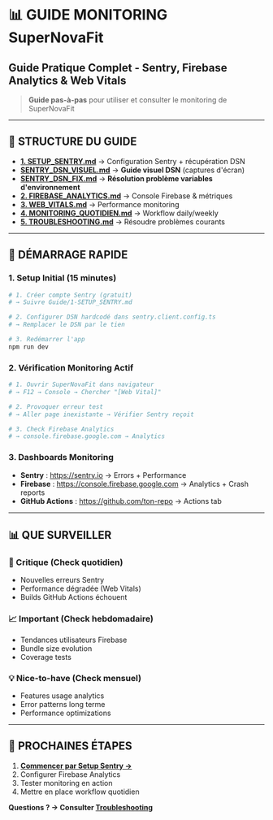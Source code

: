 # 📊 GUIDE MONITORING SuperNovaFit

## Guide Pratique Complet - Sentry, Firebase Analytics & Web Vitals

> **Guide pas-à-pas** pour utiliser et consulter le monitoring de SuperNovaFit

---

## 📁 **STRUCTURE DU GUIDE**

- **[1. SETUP_SENTRY.md](./1-SETUP_SENTRY.md)** → Configuration Sentry + récupération DSN
- **[SENTRY_DSN_VISUEL.md](./SENTRY_DSN_VISUEL.md)** → **Guide visuel DSN** (captures d'écran)
- **[SENTRY_DSN_FIX.md](./SENTRY_DSN_FIX.md)** → **Résolution problème variables d'environnement**
- **[2. FIREBASE_ANALYTICS.md](./2-FIREBASE_ANALYTICS.md)** → Console Firebase & métriques
- **[3. WEB_VITALS.md](./3-WEB_VITALS.md)** → Performance monitoring
- **[4. MONITORING_QUOTIDIEN.md](./4-MONITORING_QUOTIDIEN.md)** → Workflow daily/weekly
- **[5. TROUBLESHOOTING.md](./5-TROUBLESHOOTING.md)** → Résoudre problèmes courants

---

## 🚀 **DÉMARRAGE RAPIDE**

### **1. Setup Initial (15 minutes)**

```bash
# 1. Créer compte Sentry (gratuit)
# → Suivre Guide/1-SETUP_SENTRY.md

# 2. Configurer DSN hardcodé dans sentry.client.config.ts
# → Remplacer le DSN par le tien

# 3. Redémarrer l'app
npm run dev
```

### **2. Vérification Monitoring Actif**

```bash
# 1. Ouvrir SuperNovaFit dans navigateur
# → F12 → Console → Chercher "[Web Vital]"

# 2. Provoquer erreur test
# → Aller page inexistante → Vérifier Sentry reçoit

# 3. Check Firebase Analytics
# → console.firebase.google.com → Analytics
```

### **3. Dashboards Monitoring**

- **Sentry** : https://sentry.io → Errors + Performance
- **Firebase** : https://console.firebase.google.com → Analytics + Crash reports
- **GitHub Actions** : https://github.com/ton-repo → Actions tab

---

## 📊 **QUE SURVEILLER**

### **🚨 Critique (Check quotidien)**

- Nouvelles erreurs Sentry
- Performance dégradée (Web Vitals)
- Builds GitHub Actions échouent

### **📈 Important (Check hebdomadaire)**

- Tendances utilisateurs Firebase
- Bundle size evolution
- Coverage tests

### **💡 Nice-to-have (Check mensuel)**

- Features usage analytics
- Error patterns long terme
- Performance optimizations

---

## 🎯 **PROCHAINES ÉTAPES**

1. **[Commencer par Setup Sentry →](./1-SETUP_SENTRY.md)**
2. Configurer Firebase Analytics
3. Tester monitoring en action
4. Mettre en place workflow quotidien

**Questions ? → Consulter [Troubleshooting](./5-TROUBLESHOOTING.md)**
